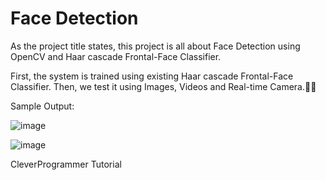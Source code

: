 # Face Detection

As the project title states, this project is all about Face Detection using OpenCV and Haar cascade Frontal-Face Classifier.

First, the system is trained using existing Haar cascade Frontal-Face Classifier.
Then, we test it using Images, Videos and Real-time Camera.🤩✨

Sample Output: 

![image](https://github.com/RuTh-git/Face_Detection/assets/52591877/96655345-80d9-458a-8270-c2d9e81ecae7)

![image](https://github.com/RuTh-git/Face_Detection/assets/52591877/e4f2a530-5cd0-427b-af9c-6ed0c9cb3f64)



CleverProgrammer Tutorial
